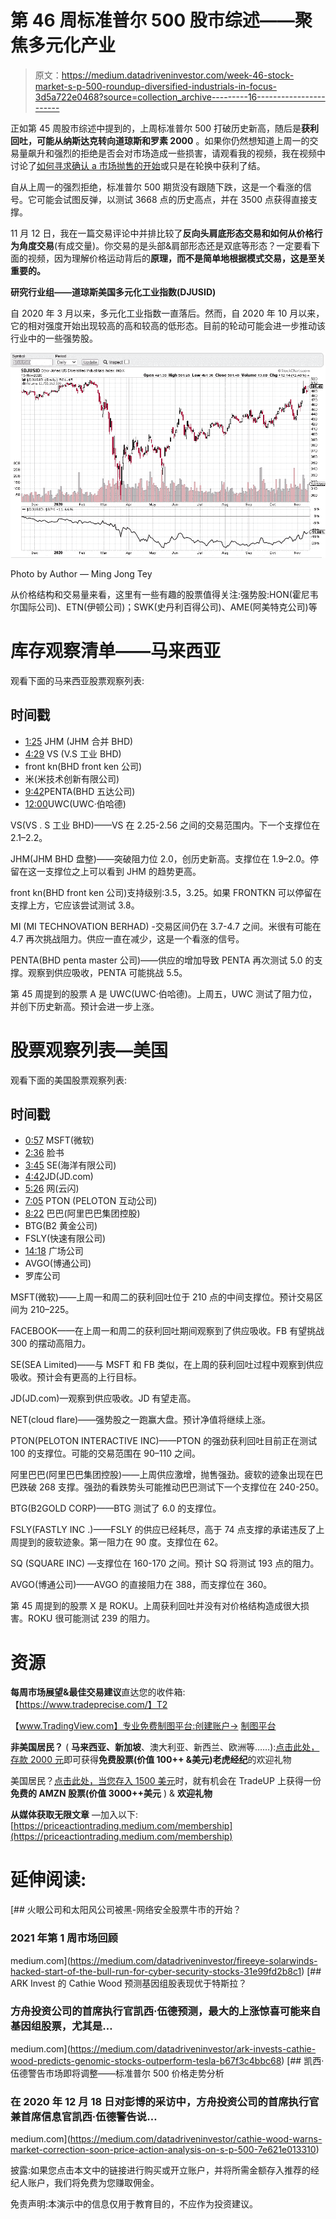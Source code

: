 # 第 46 周标准普尔 500 股市综述——聚焦多元化产业

> 原文：<https://medium.datadriveninvestor.com/week-46-stock-market-s-p-500-roundup-diversified-industrials-in-focus-3d5a722e0468?source=collection_archive---------16----------------------->

正如第 45 周股市综述中提到的，上周标准普尔 500 打破历史新高，随后是**获利回吐，可能从纳斯达克转向道琼斯和罗素 2000** 。如果你仍然想知道上周一的交易量飙升和强烈的拒绝是否会对市场造成一些损害，请观看我的视频，我在视频中讨论了[如何寻求确认 a 市场抛售的开始](https://www.youtube.com/watch?v=F1_is0HNVoE)或只是在轮换中获利了结。

自从上周一的强烈拒绝，标准普尔 500 期货没有跟随下跌，这是一个看涨的信号。它可能会试图反弹，以测试 3668 点的历史高点，并在 3500 点获得直接支撑。

11 月 12 日，我在一篇交易评论中并排比较了**反向头肩底形态交易和如何从价格行为角度交易**(有成交量)。你交易的是头部&肩部形态还是双底等形态？一定要看下面的视频，因为理解价格运动背后的**原理，而不是简单地根据模式交易，这是至关重要的。**

**研究行业组——道琼斯美国多元化工业指数(DJUSID)**

自 2020 年 3 月以来，多元化工业指数一直落后。然而，自 2020 年 10 月以来，它的相对强度开始出现较高的高和较高的低形态。目前的轮动可能会进一步推动该行业中的一些强势股。

![](img/9c6e21b207400c261289ad7dc2cf7b77.png)

Photo by Author — Ming Jong Tey

从价格结构和交易量来看，这里有一些有趣的股票值得关注:强势股:HON(霍尼韦尔国际公司)、ETN(伊顿公司)；SWK(史丹利百得公司)、AME(阿美特克公司)等

# 库存观察清单——马来西亚

观看下面的马来西亚股票观察列表:

## 时间戳

*   [1:25](https://www.youtube.com/watch?v=LT2XRyyHwrs&t=85s) JHM (JHM 合并 BHD)
*   [4:29](https://www.youtube.com/watch?v=LT2XRyyHwrs&t=269s) VS (V.S 工业 BHD)
*   front kn(BHD front ken 公司)
*   米(米技术创新有限公司)
*   [9:42](https://www.youtube.com/watch?v=LT2XRyyHwrs&t=582s)PENTA(BHD 五达公司)
*   [12:00](https://www.youtube.com/watch?v=LT2XRyyHwrs&t=720s)UWC(UWC·伯哈德)

VS(VS . S 工业 BHD)——VS 在 2.25-2.56 之间的交易范围内。下一个支撑位在 2.1–2.2。

JHM(JHM BHD 盘整)——突破阻力位 2.0，创历史新高。支撑位在 1.9–2.0。停留在这一支撑位之上可以看到 JHM 的趋势更高。

front kn(BHD front ken 公司)支持级别:3.5，3.25。如果 FRONTKN 可以停留在支撑上方，它应该尝试测试 3.8。

MI (MI TECHNOVATION BERHAD) -交易区间仍在 3.7-4.7 之间。米很有可能在 4.7 再次挑战阻力。供应一直在减少，这是一个看涨的信号。

PENTA(BHD penta master 公司)——供应的增加导致 PENTA 再次测试 5.0 的支撑。观察到供应吸收，PENTA 可能挑战 5.5。

第 45 周提到的股票 A 是 UWC(UWC·伯哈德)。上周五，UWC 测试了阻力位，并创下历史新高。预计会进一步上涨。

# 股票观察列表—美国

观看下面的美国股票观察列表:

## 时间戳

*   [0:57](https://www.youtube.com/watch?v=da1Wf5K_c58&t=57s) MSFT(微软)
*   [2:36](https://www.youtube.com/watch?v=da1Wf5K_c58&t=156s) 脸书
*   [3:45](https://www.youtube.com/watch?v=da1Wf5K_c58&t=225s) SE(海洋有限公司)
*   [4:42](https://www.youtube.com/watch?v=da1Wf5K_c58&t=282s)JD(JD.com)
*   [5:26](https://www.youtube.com/watch?v=da1Wf5K_c58&t=326s) 网(云闪)
*   [7:05](https://www.youtube.com/watch?v=da1Wf5K_c58&t=425s) PTON (PELOTON 互动公司)
*   [8:22](https://www.youtube.com/watch?v=da1Wf5K_c58&t=502s) 巴巴(阿里巴巴集团控股)
*   BTG(B2 黄金公司)
*   FSLY(快速有限公司)
*   [14:18](https://www.youtube.com/watch?v=da1Wf5K_c58&t=858s) 广场公司
*   AVGO(博通公司)
*   罗库公司

MSFT(微软)——上周一和周二的获利回吐位于 210 点的中间支撑位。预计交易区间为 210–225。

FACEBOOK——在上周一和周二的获利回吐期间观察到了供应吸收。FB 有望挑战 300 的摆动高阻力。

SE(SEA Limited)——与 MSFT 和 FB 类似，在上周的获利回吐过程中观察到供应吸收。预计会有更高的上行目标。

JD(JD.com)—观察到供应吸收。JD 有望走高。

NET(cloud flare)——强势股之一跑赢大盘。预计净值将继续上涨。

PTON(PELOTON INTERACTIVE INC)——PTON 的强劲获利回吐目前正在测试 100 的支撑位。可能的交易范围在 90–110 之间。

阿里巴巴(阿里巴巴集团控股)——上周供应激增，抛售强劲。疲软的迹象出现在巴巴跌破 268 支撑。强劲的看跌势头可能推动巴巴测试下一个支撑位在 240-250。

BTG(B2GOLD CORP)——BTG 测试了 6.0 的支撑位。

FSLY(FASTLY INC .)——FSLY 的供应已经耗尽，高于 74 点支撑的承诺违反了上周提到的疲软迹象。第一阻力在 90 度。支撑位在 62。

SQ (SQUARE INC) —支撑位在 160-170 之间。预计 SQ 将测试 193 点的阻力。

AVGO(博通公司)——AVGO 的直接阻力在 388，而支撑位在 360。

第 45 周提到的股票 X 是 ROKU。上周获利回吐并没有对价格结构造成很大损害。ROKU 很可能测试 239 的阻力。

# 资源

**每周市场展望&最佳交易建议**直达您的收件箱:【https://www.tradeprecise.com/】T2

【www.TradingView.com】专业免费制图平台:创建账户→ [制图平台](https://bit.ly/2U2Femd)

**非美国居民？** ( **马来西亚、新加坡**、澳大利亚、新西兰、欧洲等……):[点击此处，存款 2000 元](https://ji.hn/sgtiger)即可获得**免费股票(价值 100++ &美元)老虎经纪**的欢迎礼物

美国居民？[点击此处，当您存入 1500 美元](https://ji.hn/ustradeup)时，就有机会在 TradeUP 上获得一份**免费的 AMZN 股票(价值 3000++美元** ) & **欢迎礼物**

**从媒体获取无限文章** —加入以下:[https://priceactiontrading.medium.com/membership](https://priceactiontrading.medium.com/membership)

# 延伸阅读:

[](https://medium.com/datadriveninvestor/fireeye-solarwinds-hacked-start-of-the-bull-run-for-cyber-security-stocks-31e99fd2b8c1) [## 火眼公司和太阳风公司被黑-网络安全股票牛市的开始？

### 2021 年第 1 周市场回顾

medium.com](https://medium.com/datadriveninvestor/fireeye-solarwinds-hacked-start-of-the-bull-run-for-cyber-security-stocks-31e99fd2b8c1) [](https://medium.com/datadriveninvestor/ark-invests-cathie-wood-predicts-genomic-stocks-outperform-tesla-b67f3c4bbc68) [## ARK Invest 的 Cathie Wood 预测基因组股表现优于特斯拉？

### 方舟投资公司的首席执行官凯西·伍德预测，最大的上涨惊喜可能来自基因组股票，尤其是…

medium.com](https://medium.com/datadriveninvestor/ark-invests-cathie-wood-predicts-genomic-stocks-outperform-tesla-b67f3c4bbc68) [](https://medium.com/datadriveninvestor/cathie-wood-warns-market-correction-soon-price-action-analysis-on-s-p-500-7e621e013310) [## 凯西·伍德警告市场即将调整——标准普尔 500 价格走势分析

### 在 2020 年 12 月 18 日对彭博的采访中，方舟投资公司的首席执行官兼首席信息官凯西·伍德警告说…

medium.com](https://medium.com/datadriveninvestor/cathie-wood-warns-market-correction-soon-price-action-analysis-on-s-p-500-7e621e013310) 

披露:如果您点击本文中的链接进行购买或开立账户，并将所需金额存入推荐的经纪人账户，我们将免费为您赚取佣金。

免责声明:本演示中的信息仅用于教育目的，不应作为投资建议。